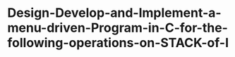 # Design-Develop-and-Implement-a-menu-driven-Program-in-C-for-the-following-operations-on-STACK-of-I